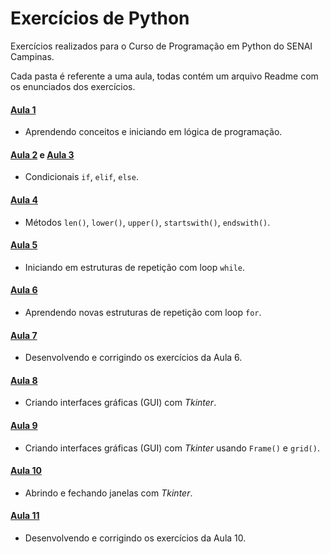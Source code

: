 # Exercícios de Python

Exercícios realizados para o Curso de Programação em Python do SENAI Campinas.

Cada pasta é referente a uma aula, todas contém um arquivo Readme com os enunciados dos exercícios.

#### [Aula 1](aula-1/Readme.md)
- Aprendendo conceitos e iniciando em lógica de programação.

#### [Aula 2](aula-2/Readme.md) e [Aula 3](aula-3/Readme.md)
- Condicionais `if`, `elif`, `else`.

#### [Aula 4](aula-4/Readme.md)
- Métodos `len()`, `lower()`, `upper()`, `startswith()`, `endswith()`.

#### [Aula 5](aula-5/Readme.md)
- Iniciando em estruturas de repetição com loop `while`.

#### [Aula 6](aula-6/Readme.md)
- Aprendendo novas estruturas de repetição com loop `for`.

#### [Aula 7]()
- Desenvolvendo e corrigindo os exercícios da Aula 6.

#### [Aula 8](aula-8/Readme.md)
- Criando interfaces gráficas (GUI) com _Tkinter_.

#### [Aula 9](aula-9/Readme.md)
- Criando interfaces gráficas (GUI) com _Tkinter_ usando `Frame()` e `grid()`.

#### [Aula 10](aula-10/Readme.md)
- Abrindo e fechando janelas com _Tkinter_.

#### [Aula 11]()
- Desenvolvendo e corrigindo os exercícios da Aula 10.
